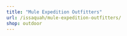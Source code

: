 ```yaml
---
title: "Mule Expedition Outfitters"
url: /issaquah/mule-expedition-outfitters/
shop: outdoor
---
```

